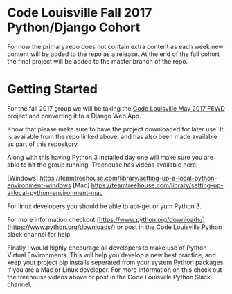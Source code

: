 # Code Louisville Fall 2017 Python/Django Cohort

For now the primary repo does not contain extra content as each week new content will be added to the repo as a release. At the end of the fall cohort the final project will be added to the master branch of the repo.

# Getting Started

For the fall 2017 group we will be taking the [Code Louisville May 2017 FEWD](https://github.com/CodeLouisville/May2017-FEWD-Class-Project) project and converting it to a Django Web App.

Know that please make sure to have the project downloaded for later use. It is available from the repo linked above, and has also been made available as part of this repository.

Along with this having Python 3 installed day one will make sure you are able to hit the group running. Treehouse has videos available here:

[Windows] https://teamtreehouse.com/library/setting-up-a-local-python-environment-windows
[Mac] https://teamtreehouse.com/library/setting-up-a-local-python-environment-mac

For linux developers you should be able to apt-get or yum Python 3.

For more information checkout [https://www.python.org/downloads/](https://www.python.org/downloads/) or post in the Code Louisville Python slack channel for help.

Finally I would highly encourage all developers to make use of Python Virtual Environments. This will help you develop a new best practice, and keep your project pip installs seperated from your system Python packages if you are a Mac or Linux developer. For more information on this check out the treehouse videos above or post in the Code Louisville Python Slack channel.
